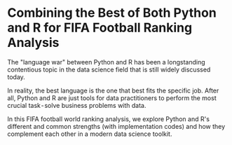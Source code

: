 # Combining the Best of Both Python and R for FIFA Football Ranking Analysis

The "language war" between Python and R has been a longstanding contentious topic in the data science field that is still widely discussed today.  

In reality, the best language is the one that best fits the specific job. After all, Python and R are just tools for data practitioners to perform the most crucial task - solve business problems with data.  

In this FIFA football world ranking analysis, we explore Python and R's different and common strengths (with implementation codes) and how they complement each other in a modern data science toolkit.
